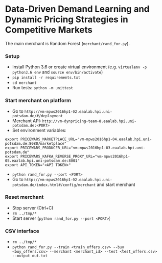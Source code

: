 # Data-Driven Demand Learning and Dynamic Pricing Strategies in Competitive Markets

The main merchant is Random Forest (`merchant/rand_for.py`).

### Setup

* Install Python 3.6 or create virtual environment (e.g. `virtualenv -p python3.6 env` and `source env/bin/activate`)
* `pip install -r requirements.txt`
* `cd merchant`
* Run tests: `python -m unittest`

### Start merchant on platform

* Go to `http://vm-mpws2016hp1-02.eaalab.hpi.uni-potsdam.de/#/deployment`
* Merchant API: `http://vm-dynpricing-team-8.eaalab.hpi.uni-potsdam.de:<PORT>`
* Set environment variables:
```
export PRICEWARS_MARKETPLACE_URL="vm-mpws2016hp1-04.eaalab.hpi.uni-potsdam.de:8080/marketplace"
export PRICEWARS_PRODUCER_URL="vm-mpws2016hp1-03.eaalab.hpi.uni-potsdam.de"
export PRICEWARS_KAFKA_REVERSE_PROXY_URL="vm-mpws2016hp1-05.eaalab.hpi.uni-potsdam.de:8001"
export API_TOKEN="<API TOKEN>"
```
* `python rand_for.py --port <PORT>`
* Go to `http://vm-mpws2016hp1-02.eaalab.hpi.uni-potsdam.de/index.html#/config/merchant` and start merchant

### Reset merchant

* Stop server (Ctrl+C)
* `rm ../tmp/*`
* Start server (`python rand_for.py --port <PORT>`)

### CSV interface

* `rm ../tmp/*`
* `python rand_for.py --train <train_offers.csv> --buy <buy_offers.csv> --merchant <merchant_id> --test <test_offers.csv> --output out.txt`
